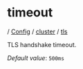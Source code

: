 # timeout

/ [Config](../../../index.md) / [cluster](../../index.md) / [tls](../index.md) 

TLS handshake timeout.

*Default value*: `500ms`
